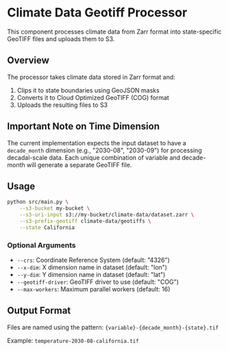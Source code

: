 # Climate Data Geotiff Processor

This component processes climate data from Zarr format into state-specific GeoTIFF files and uploads them to S3.

## Overview

The processor takes climate data stored in Zarr format and:
1. Clips it to state boundaries using GeoJSON masks
2. Converts it to Cloud Optimized GeoTIFF (COG) format
3. Uploads the resulting files to S3

## Important Note on Time Dimension

The current implementation expects the input dataset to have a `decade_month` dimension (e.g., "2030-08", "2030-09") for processing decadal-scale data. Each unique combination of variable and decade-month will generate a separate GeoTIFF file.

## Usage

```bash
python src/main.py \
    --s3-bucket my-bucket \
    --s3-uri-input s3://my-bucket/climate-data/dataset.zarr \
    --s3-prefix-geotiff climate-data/geotiffs \
    --state California
```

### Optional Arguments

- `--crs`: Coordinate Reference System (default: "4326")
- `--x-dim`: X dimension name in dataset (default: "lon")
- `--y-dim`: Y dimension name in dataset (default: "lat")
- `--geotiff-driver`: GeoTIFF driver to use (default: "COG")
- `--max-workers`: Maximum parallel workers (default: 16)

## Output Format

Files are named using the pattern: `{variable}-{decade_month}-{state}.tif`

Example: `temperature-2030-08-california.tif`
